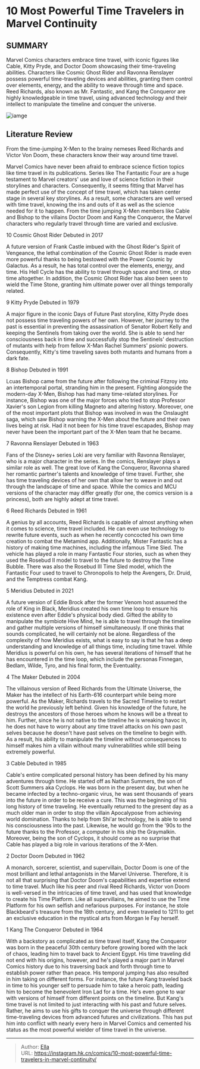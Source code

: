 # 10 Most Powerful Time Travelers in Marvel Continuity


## SUMMARY 


 Marvel Comics characters embrace time travel, with iconic figures like Cable, Kitty Pryde, and Doctor Doom showcasing their time-traveling abilities. 
 Characters like Cosmic Ghost Rider and Ravonna Renslayer possess powerful time-traveling devices and abilities, granting them control over elements, energy, and the ability to weave through time and space. 
 Reed Richards, also known as Mr. Fantastic, and Kang the Conqueror are highly knowledgeable in time travel, using advanced technology and their intellect to manipulate the timeline and conquer the universe. 

![iamge](https://static1.srcdn.com/wordpress/wp-content/uploads/2023/12/doctor-doom-in-green-hood-in-marvel-comics.jpg)

## Literature Review

From the time-jumping X-Men to the brainy nemeses Reed Richards and Victor Von Doom, these characters know their way around time travel.




Marvel Comics have never been afraid to embrace science fiction topics like time travel in its publications. Series like The Fantastic Four are a huge testament to Marvel creators&#39; use and love of science fiction in their storylines and characters. Consequently, it seems fitting that Marvel has made perfect use of the concept of time travel, which has taken center stage in several key storylines.
As a result, some characters are well versed with time travel, knowing the ins and outs of it as well as the science needed for it to happen. From the time jumping X-Men members like Cable and Bishop to the villains Doctor Doom and Kang the Conqueror, the Marvel characters who regularly travel through time are varied and exclusive.









 








 10  Cosmic Ghost Rider 
Debuted in 2017
        

A future version of Frank Castle imbued with the Ghost Rider&#39;s Spirit of Vengeance, the lethal combination of the Cosmic Ghost Rider is made even more powerful thanks to being bestowed with the Power Cosmic by Galactus. As a result, he has total control over the elements, energy, and time. His Hell Cycle has the ability to travel through space and time, or stop time altogether. In addition, the Cosmic Ghost Rider has also been seen to wield the Time Stone, granting him ultimate power over all things temporally related.





 9  Kitty Pryde 
Debuted in 1979


 







A major figure in the iconic Days of Future Past storyline, Kitty Pryde does not possess time traveling powers of her own. However, her journey to the past is essential in preventing the assassination of Senator Robert Kelly and keeping the Sentinels from taking over the world. She is able to send her consciousness back in time and successfully stop the Sentinels&#39; destruction of mutants with help from fellow X-Man Rachel Summers&#39; psionic powers. Consequently, Kitty&#39;s time traveling saves both mutants and humans from a dark fate.





 8  Bishop 
Debuted in 1991
        

Lcuas Bishop came from the future after following the criminal Fitzroy into an intertemporal portal, stranding him in the present. Fighting alongside the modern-day X-Men, Bishop has had many time-related storylines. For instance, Bishop was one of the major forces who tried to stop Professor Xavier&#39;s son Legion from killing Magneto and altering history. Moreover, one of the most important plots that Bishop was involved in was the Onslaught saga, which saw Bishop warning the X-Men about the future and their own lives being at risk. Had it not been for his time travel escapades, Bishop may never have been the important part of the X-Men team that he became.





 7  Ravonna Renslayer 
Debuted in 1963
        

Fans of the Disney&#43; series Loki are very familiar with Ravonna Renslayer, who is a major character in the series. In the comics, Renslayer plays a similar role as well. The great love of Kang the Conqueror, Ravonna shared her romantic partner&#39;s talents and knowledge of time travel. Further, she has time traveling devices of her own that allow her to weave in and out through the landscape of time and space. While the comics and MCU versions of the character may differ greatly (for one, the comics version is a princess), both are highly adept at time travel.





 6  Reed Richards 
Debuted in 1961


 







A genius by all accounts, Reed Richards is capable of almost anything when it comes to science, time travel included. He can even use technology to rewrite future events, such as when he recently concocted his own time creation to combat the Metamind app. Additionally, Mister Fantastic has a history of making time machines, including the infamous Time Sled. The vehicle has played a role in many Fantastic Four stories, such as when they used the Rosebud II model to travel to the future to destroy the Time Bubble. There was also the Rosebud III Time Sled model, which the Fantastic Four used to travel to Chronopolis to help the Avengers, Dr. Druid, and the Temptress combat Kang.





 5  Meridius 
Debuted in 2021
        

A future version of Eddie Brock after the former Venom host assumed the role of King in Black, Meridius created his own time loop to ensure his existence even after Eddie&#39;s physical body died. Gifted the ability to manipulate the symbiote Hive Mind, he is able to travel through the timeline and gather multiple versions of himself simultaneously. If one thinks that sounds complicated, he will certainly not be alone. Regardless of the complexity of how Meridius exists, what is easy to say is that he has a deep understanding and knowledge of all things time, including time travel. While Meridius is powerful on his own, he has several iterations of himself that he has encountered in the time loop, which include the personas Finnegan, Bedlam, Wilde, Tyro, and his final form, the Eventuality.





 4  The Maker 
Debuted in 2004
        

The villainous version of Reed Richards from the Ultimate Universe, the Maker has the intellect of his Earth-616 counterpart while being more powerful. As the Maker, Richards travels to the Sacred Timeline to restart the world he previously left behind. Given his knowledge of the future, he destroys the ancestors of those heroes whom he knows will be a threat to him. Further, since he is not native to the timeline he is wreaking havoc in, he does not have to worry about any time travel attacks on his own past selves because he doesn&#39;t have past selves on the timeline to begin with. As a result, his ability to manipulate the timeline without consequences to himself makes him a villain without many vulnerabilities while still being extremely powerful.





 3  Cable 
Debuted in 1985
        

Cable&#39;s entire complicated personal history has been defined by his many adventures through time. He started off as Nathan Summers, the son of Scott Summers aka Cyclops. He was born in the present day, but when he became infected by a techno-organic virus, he was sent thousands of years into the future in order to be receive a cure. This was the beginning of his long history of time traveling. He eventually returned to the present day as a much older man in order to stop the villain Apocalypose from achieving world domination. Thanks to help from Shi&#39;ar technology, he is able to send his consciousness into the past. Likewise, he would go from the &#39;90s to the future thanks to the Professor, a computer in his ship the Graymalkin. Moreover, being the son of Cyclops, it should come as no surprise that Cable has played a big role in various iterations of the X-Men.





 2  Doctor Doom 
Debuted in 1962


 







A monarch, sorcerer, scientist, and supervillain, Doctor Doom is one of the most brilliant and lethal antagonists in the Marvel Universe. Therefore, it is not all that surprising that Doctor Doom&#39;s capabilities and expertise extend to time travel. Much like his peer and rival Reed Richards, Victor von Doom is well-versed in the intricacies of time travel, and has used that knowledge to create his Time Platform. Like all supervillains, he aimed to use the Time Platform for his own selfish and nefarious purposes. For instance, he stole Blackbeard&#39;s treasure from the 18th century, and even traveled to 1211 to get an exclusive education in the mystical arts from Morgan le Fay herself.





 1  Kang The Conqueror 
Debuted in 1964
        

With a backstory as complicated as time travel itself, Kang the Conqueror was born in the peaceful 30th century before growing bored with the lack of chaos, leading him to travel back to Ancient Egypt. His time traveling did not end with his origins, however, and he&#39;s played a major part in Marvel Comics history due to his traversing back and forth through time to establish power rather than peace. His temporal jumping has also resulted in him taking on different forms. For instance, the future Kang traveled back in time to his younger self to persuade him to take a heroic path, leading him to become the benevolent Iron Lad for a time. He&#39;s even gone to war with versions of himself from different points on the timeline.
But Kang&#39;s time travel is not limited to just interacting with his past and future selves. Rather, he aims to use his gifts to conquer the universe through different time-traveling devices from advanced futures and civilizations. This has put him into conflict with nearly every hero in Marvel Comics and cemented his status as the most powerful wielder of time travel in the universe.

---

> Author: [Ella](https://instagram.hk.cn/)  
> URL: https://instagram.hk.cn/comics/10-most-powerful-time-travelers-in-marvel-continuity/  

